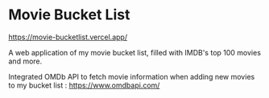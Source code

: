 # Movie Bucket List

https://movie-bucketlist.vercel.app/

A web application of my movie bucket list, filled with IMDB's top 100 movies and more.

Integrated OMDb API to fetch movie information when adding new movies to my bucket list : https://www.omdbapi.com/

